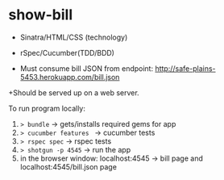 # show-bill

+ Sinatra/HTML/CSS (technology)
+ rSpec/Cucumber(TDD/BDD)

+ Must consume bill JSON from endpoint:
http://safe-plains-5453.herokuapp.com/bill.json

+Should be served up on a web server.

To run program locally:

1. ```> bundle```  -> gets/installs required gems for app<br />
2. ```> cucumber features ```  -> cucumber tests <br />
3. ```> rspec spec``` -> rspec tests<br />
4. ```> shotgun -p 4545``` -> run the app<br />
5. in the browser window: localhost:4545 -> bill page and localhost:4545/bill.json page<br />

